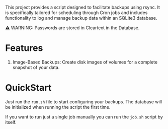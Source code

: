 This project provides a script designed to facilitate backups using rsync. 
It is specifically tailored for scheduling through Cron jobs and includes functionality to log and manage backup data within an SQLite3 database.

⚠️ WARNING: Passwords are stored in Cleartext in the Database.

# Features
1. Image-Based Backups: Create disk images of volumes for a complete snapshot of your data.

# QuickStart

Just run the `run.sh` file to start configuring your backups.
The database will be initialized when running the script the first time.

If you want to run just a single job manually you can run the `job.sh` script by itself.
